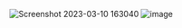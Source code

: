 ![Screenshot 2023-03-10 163040](https://user-images.githubusercontent.com/45312101/224432359-fe26ff59-bb57-4be5-ad44-3f3d7c14f2e1.png)
![image](https://user-images.githubusercontent.com/45312101/224432310-f4f4fc45-fb7a-4483-b63d-ab003345becf.png)
